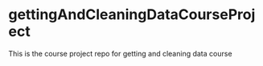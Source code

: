 # gettingAndCleaningDataCourseProject
This is the course project repo for getting and cleaning data course

